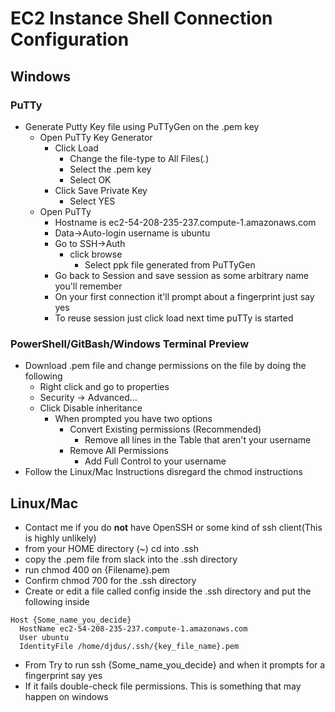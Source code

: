 # EC2 Instance Shell Connection Configuration
## Windows
### PuTTy
- Generate Putty Key file using PuTTyGen on the .pem key
  - Open PuTTy Key Generator
    - Click Load
      - Change the file-type to All Files(*.*)
      - Select the .pem key
      - Select OK
    - Click Save Private Key
      - Select YES
  - Open PuTTy
    - Hostname is ec2-54-208-235-237.compute-1.amazonaws.com
    - Data->Auto-login username is ubuntu
    - Go to SSH->Auth
      - click browse
        - Select ppk file generated from PuTTyGen
    - Go back to Session and save session as some arbitrary name you'll remember
    - On your first connection it'll prompt about a fingerprint just say yes
    - To reuse session just click load next time puTTy is started
### PowerShell/GitBash/Windows Terminal Preview
- Download .pem file and change permissions on the file by doing the following
  - Right click and go to properties
  - Security -> Advanced...
  - Click Disable inheritance
    - When prompted you have two options
      - Convert Existing permissions (Recommended)
        - Remove all lines in the Table that aren't your username
      - Remove All Permissions
        - Add Full Control to your username
- Follow the Linux/Mac Instructions disregard the chmod instructions

## Linux/Mac
- Contact me if you do **not** have OpenSSH or some kind of ssh client(This is highly unlikely)
- from your HOME directory (~) cd into .ssh
- copy the .pem file from slack into the .ssh directory
- run chmod 400 on {Filename}.pem
- Confirm chmod 700 for the .ssh directory
- Create or edit a file called config inside the .ssh directory and put the following inside

```
Host {Some_name_you_decide}  
  HostName ec2-54-208-235-237.compute-1.amazonaws.com  
  User ubuntu  
  IdentityFile /home/djdus/.ssh/{key_file_name}.pem
```

- From Try to run ssh {Some_name_you_decide} and when it prompts for a fingerprint say yes
- If it fails double-check file permissions. This is something that may happen on windows
